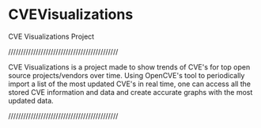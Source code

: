 # CVEVisualizations
CVE Visualizations Project

////////////////////////////////////////////

CVE Visualizations is a project made to show trends of CVE's for top open source projects/vendors over time. 
Using OpenCVE's tool to periodically import a list of the most updated CVE's in real time, one can access all the 
stored CVE information and data and create accurate graphs with the most updated data.


////////////////////////////////////////////
